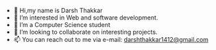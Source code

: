 - 👋 Hi,my name is Darsh Thakkar
- 👀 I’m interested in Web and software development.
- 🌱 I’m a Computer Science student
- 💞️ I’m looking to collaborate on interesting projects.
- 📫 You can reach out to me via e-mail: darshthakkar1412@gmail.com


